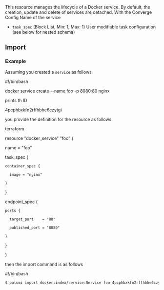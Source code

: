 <!-- Bug: Type and Name are switched -->
This resource manages the lifecycle of a Docker service. By default, the creation, update and delete of services are detached.
 With the Converge Config Name of the service
- `task_spec` (Block List, Min: 1, Max: 1) User modifiable task configuration (see below for nested schema)

## Import

### Example

Assuming you created a `service` as follows

#!/bin/bash

docker service create --name foo -p 8080:80 nginx

prints th ID

4pcphbxkfn2rffhbhe6czytgi

you provide the definition for the resource as follows

terraform

resource "docker_service" "foo" {

  name = "foo"

  task_spec {

    container_spec {

      image = "nginx"

    }

  }

  endpoint_spec {

    ports {

      target_port    = "80"

      published_port = "8080"

    }

  }

}

then the import command is as follows

#!/bin/bash

```sh
$ pulumi import docker:index/service:Service foo 4pcphbxkfn2rffhbhe6czytgi
```

